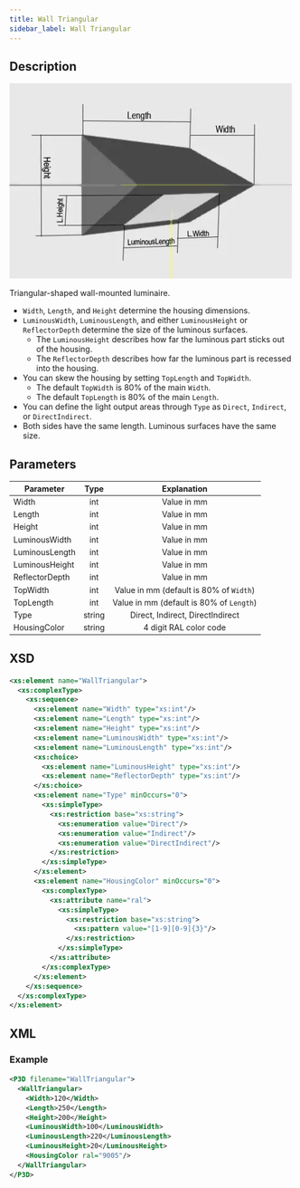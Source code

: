 ```yaml
---
title: Wall Triangular
sidebar_label: Wall Triangular
---
```


## Description

![Wall Triangular](/img/docs/geometry/parametric/wall-triangular.webp)

Triangular-shaped wall-mounted luminaire.

- `Width`, `Length`, and `Height` determine the housing dimensions.
- `LuminousWidth`, `LuminousLength`, and either `LuminousHeight` or `ReflectorDepth` determine the size of the luminous surfaces.
  - The `LuminousHeight` describes how far the luminous part sticks out of the housing.
  - The `ReflectorDepth` describes how far the luminous part is recessed into the housing.
- You can skew the housing by setting `TopLength` and `TopWidth`.
  - The default `TopWidth` is 80% of the main `Width`.
  - The default `TopLength` is 80% of the main `Length`.
- You can define the light output areas through `Type` as `Direct`, `Indirect`, or `DirectIndirect`.
- Both sides have the same length. Luminous surfaces have the same size.

## Parameters

| Parameter        | Type    | Explanation                                               |
| ---------------- | :-----: | :-------------------------------------------------------: |
| Width            | int     | Value in mm                                               |
| Length           | int     | Value in mm                                               |
| Height           | int     | Value in mm                                               |
| LuminousWidth    | int     | Value in mm                                               |
| LuminousLength   | int     | Value in mm                                               |
| LuminousHeight   | int     | Value in mm                                               |
| ReflectorDepth   | int     | Value in mm                                               |
| TopWidth         | int     | Value in mm (default is 80% of `Width`)                   |
| TopLength        | int     | Value in mm (default is 80% of `Length`)                  |
| Type             | string  | Direct, Indirect, DirectIndirect                          |
| HousingColor     | string  | 4 digit RAL color code                                    |

## XSD

```xml
<xs:element name="WallTriangular">
  <xs:complexType>
    <xs:sequence>
      <xs:element name="Width" type="xs:int"/>
      <xs:element name="Length" type="xs:int"/>
      <xs:element name="Height" type="xs:int"/>
      <xs:element name="LuminousWidth" type="xs:int"/>
      <xs:element name="LuminousLength" type="xs:int"/>
      <xs:choice>
        <xs:element name="LuminousHeight" type="xs:int"/>
        <xs:element name="ReflectorDepth" type="xs:int"/>
      </xs:choice>
      <xs:element name="Type" minOccurs="0">
        <xs:simpleType>
          <xs:restriction base="xs:string">
            <xs:enumeration value="Direct"/>
            <xs:enumeration value="Indirect"/>
            <xs:enumeration value="DirectIndirect"/>
          </xs:restriction>
        </xs:simpleType>
      </xs:element>
      <xs:element name="HousingColor" minOccurs="0">
        <xs:complexType>
          <xs:attribute name="ral">
            <xs:simpleType>
              <xs:restriction base="xs:string">
                <xs:pattern value="[1-9][0-9]{3}"/>
              </xs:restriction>
            </xs:simpleType>
          </xs:attribute>
        </xs:complexType>
      </xs:element>
    </xs:sequence>
  </xs:complexType>
</xs:element>
```

## XML
### Example

```xml
<P3D filename="WallTriangular">
  <WallTriangular>
    <Width>120</Width>
    <Length>250</Length>
    <Height>200</Height>
    <LuminousWidth>100</LuminousWidth>
    <LuminousLength>220</LuminousLength>
    <LuminousHeight>20</LuminousHeight>
    <HousingColor ral="9005"/>
  </WallTriangular>
</P3D>
```